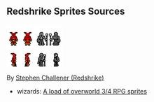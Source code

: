 ## Redshrike Sprites Sources

![Preview1](wizard/preview-wizard-1.gif)![Preview2](wizard/preview-wizard-2.gif)

By [Stephen Challener (Redshrike)](https://opengameart.org/user/47)
- wizards: [A load of overworld 3/4 RPG sprites](https://opengameart.org/node/5215)
